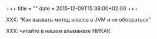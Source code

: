 +++
title = ""
date = 2015-12-09T15:38:00+02:00
+++

XXX: “Как вызвать метод класса в JVM и не обосраться”


XXX: читайте в нашем альманахе НИКАК


